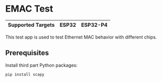 # EMAC Test
| Supported Targets | ESP32 | ESP32-P4 |
| ----------------- | ----- | -------- |

This test app is used to test Ethernet MAC behavior with different chips.


## Prerequisites
Install third part Python packages:

```bash
pip install scapy
```
